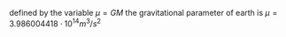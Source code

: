 defined by the variable $\mu=GM$
the gravitational parameter of earth is $\mu=3.986004418\cdot10^{14}m^3/s^2$

